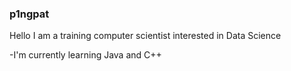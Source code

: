 ### **p1ngpat** 

Hello I am a training computer scientist interested in Data Science

-I'm currently learning Java and C++

 
 
